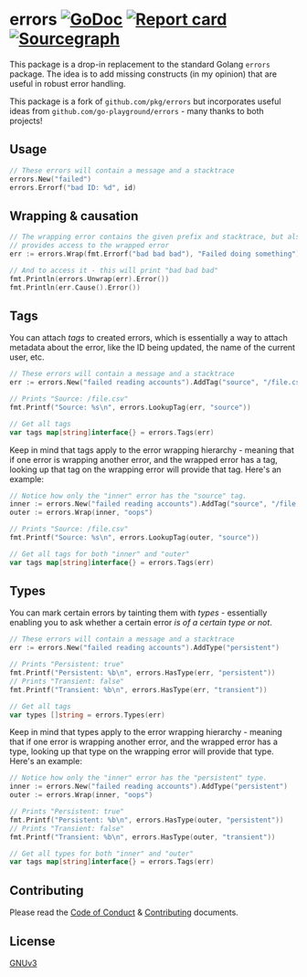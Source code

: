 # errors [![GoDoc](https://godoc.org/github.com/golangly/errors?status.svg)](http://godoc.org/github.com/golangly/errors) [![Report card](https://goreportcard.com/badge/github.com/golangly/errors)](https://goreportcard.com/report/github.com/golangly/errors) [![Sourcegraph](https://sourcegraph.com/github.com/golangly/errors/-/badge.svg)](https://sourcegraph.com/github.com/golangly/errors?badge)

This package is a drop-in replacement to the standard Golang `errors` package. The idea is to add missing constructs (in my opinion) that are useful in robust error handling.

This package is a fork of `github.com/pkg/errors` but incorporates useful ideas from `github.com/go-playground/errors` - many thanks to both projects!

## Usage

```go
// These errors will contain a message and a stacktrace
errors.New("failed")
errors.Errorf("bad ID: %d", id)
```

## Wrapping & causation

```go
// The wrapping error contains the given prefix and stacktrace, but also
// provides access to the wrapped error
err := errors.Wrap(fmt.Errorf("bad bad bad"), "Failed doing something")

// And to access it - this will print "bad bad bad"
fmt.Println(errors.Unwrap(err).Error())
fmt.Println(err.Cause().Error())
```

## Tags

You can attach _tags_ to created errors, which is essentially a way to attach metadata about the error, like the ID being updated, the name of the current user, etc.

```go
// These errors will contain a message and a stacktrace
err := errors.New("failed reading accounts").AddTag("source", "/file.csv")

// Prints "Source: /file.csv"
fmt.Printf("Source: %s\n", errors.LookupTag(err, "source"))

// Get all tags
var tags map[string]interface{} = errors.Tags(err) 
```

Keep in mind that tags apply to the error wrapping hierarchy - meaning that if one error is wrapping another error, and the wrapped error has a tag, looking up that tag on the wrapping error will provide that tag. Here's an example:

```go
// Notice how only the "inner" error has the "source" tag.
inner := errors.New("failed reading accounts").AddTag("source", "/file.csv")
outer := errors.Wrap(inner, "oops")

// Prints "Source: /file.csv"
fmt.Printf("Source: %s\n", errors.LookupTag(outer, "source"))

// Get all tags for both "inner" and "outer"
var tags map[string]interface{} = errors.Tags(err) 
```

## Types

You can mark certain errors by tainting them with _types_ - essentially enabling you to ask whether a certain error _is of a certain type or not_.

```go
// These errors will contain a message and a stacktrace
err := errors.New("failed reading accounts").AddType("persistent")

// Prints "Persistent: true"
fmt.Printf("Persistent: %b\n", errors.HasType(err, "persistent"))
// Prints "Transient: false"
fmt.Printf("Transient: %b\n", errors.HasType(err, "transient"))

// Get all tags
var types []string = errors.Types(err) 
```

Keep in mind that types apply to the error wrapping hierarchy - meaning that if one error is wrapping another error, and the wrapped error has a type, looking up that type on the wrapping error will provide that type. Here's an example:

```go
// Notice how only the "inner" error has the "persistent" type.
inner := errors.New("failed reading accounts").AddType("persistent")
outer := errors.Wrap(inner, "oops")

// Prints "Persistent: true"
fmt.Printf("Persistent: %b\n", errors.HasType(outer, "persistent"))
// Prints "Transient: false"
fmt.Printf("Transient: %b\n", errors.HasType(outer, "transient"))

// Get all types for both "inner" and "outer"
var tags map[string]interface{} = errors.Tags(err) 
```

## Contributing

Please read the [Code of Conduct](.github/CODE_OF_CONDUCT.md) & [Contributing](.github/CONTRIBUTING.md) documents.

## License

[GNUv3](./LICENSE)
